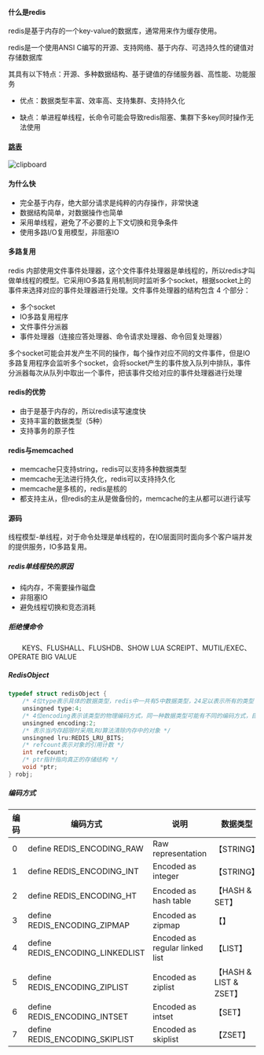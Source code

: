 #### 什么是redis

redis是基于内存的一个key-value的数据库，通常用来作为缓存使用。

redis是一个使用ANSI C编写的开源、支持网络、基于内存、可选持久性的键值对存储数据库

其具有以下特点：开源、多种数据结构、基于键值的存储服务器、高性能、功能服务

-   优点：数据类型丰富、效率高、支持集群、支持持久化

-   缺点：单进程单线程，长命令可能会导致redis阻塞、集群下多key同时操作无法使用

#### [跳表](https://www.jianshu.com/p/54d37710b2a6)

![clipboard](https://typroa12138.oss-cn-hangzhou.aliyuncs.com/image/20200628135827.png)

#### 为什么快

- 完全基于内存，绝大部分请求是纯粹的内存操作，非常快速
- 数据结构简单，对数据操作也简单
- 采用单线程，避免了不必要的上下文切换和竞争条件
- 使用多路I/O复用模型，非阻塞IO

#### 多路复用

redis 内部使用文件事件处理器，这个文件事件处理器是单线程的，所以redis才叫做单线程的模型。它采用IO多路复用机制同时监听多个socket，根据socket上的事件来选择对应的事件处理器进行处理。文件事件处理器的结构包含 4 个部分：
- 多个socket
- IO多路复用程序
- 文件事件分派器
- 事件处理器（连接应答处理器、命令请求处理器、命令回复处理器）

多个socket可能会并发产生不同的操作，每个操作对应不同的文件事件，但是IO多路复用程序会监听多个socket，会将socket产生的事件放入队列中排队，事件分派器每次从队列中取出一个事件，把该事件交给对应的事件处理器进行处理

#### redis的优势

- 由于是基于内存的，所以redis读写速度快
- 支持丰富的数据类型（5种）
- 支持事务的原子性

#### redis与memcached

- memcache只支持string，redis可以支持多种数据类型
- memcache无法进行持久化，redis可以支持持久化
- memcache是多核的，redis是核的
- 都支持主从，但redis的主从是做备份的，memcache的主从都可以进行读写

#### 源码

线程模型-单线程，对于命令处理是单线程的，在IO层面同时面向多个客户端并发的提供服务，IO多路复用。

##### redis单线程快的原因

-   纯内存，不需要操作磁盘
-   非阻塞IO
-   避免线程切换和竞态消耗

##### 拒绝慢命令

　　KEYS、FLUSHALL、FLUSHDB、SHOW LUA SCREIPT、MUTIL/EXEC、OPERATE BIG VALUE

##### RedisObject

```c
typedef struct redisObject {
    /* 4位type表示具体的数据类型，redis中一共有5中数据类型，24足以表示所有的类型 */
    unsingned type:4;
    /* 4位encoding表示该类型的物理编码方式，同一种数据类型可能有不同的编码方式，目前redis主要有8种编码方式 */
    unsingned encoding:2;
    /* 表示当内存超限时采用LRU算法清除内存中的对象 */
    unsingned lru:REDIS_LRU_BITS;
    /* refcount表示对象的引用计数 */
    int refcount;
    /* ptr指针指向真正的存储结构 */
    void *ptr;
} robj;
```

##### 编码方式

| 编码 | 编码方式                         | 说明                           | 数据类型               |
| ---- | -------------------------------- | ------------------------------ | ---------------------- |
| 0    | define REDIS_ENCODING_RAW        | Raw representation             | 【STRING】             |
| 1    | define REDIS_ENCODING_INT        | Encoded as integer             | 【STRING】             |
| 2    | define REDIS_ENCODING_HT         | Encoded as hash table          | 【HASH & SET】         |
| 3    | define REDIS_ENCODING_ZIPMAP     | Encoded as zipmap              | 【】                   |
| 4    | define REDIS_ENCODING_LINKEDLIST | Encoded as regular linked list | 【LIST】               |
| 5    | define REDIS_ENCODING_ZIPLIST    | Encoded as ziplist             | 【HASH & LIST & ZSET】 |
| 6    | define REDIS_ENCODING_INTSET     | Encoded as intset              | 【SET】                |
| 7    | define REDIS_ENCODING_SKIPLIST   | Encoded as skiplist            | 【ZSET】               |

​         